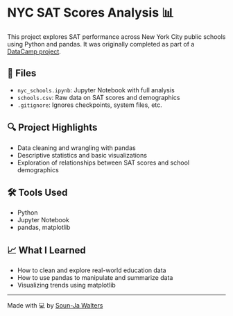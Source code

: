 # NYC SAT Scores Analysis 📊

This project explores SAT performance across New York City public schools using Python and pandas. It was originally completed as part of a [DataCamp project](https://www.datacamp.com).

## 📁 Files
- `nyc_schools.ipynb`: Jupyter Notebook with full analysis
- `schools.csv`: Raw data on SAT scores and demographics
- `.gitignore`: Ignores checkpoints, system files, etc.

## 🔍 Project Highlights
- Data cleaning and wrangling with pandas
- Descriptive statistics and basic visualizations
- Exploration of relationships between SAT scores and school demographics

## 🛠 Tools Used
- Python
- Jupyter Notebook
- pandas, matplotlib

## 📈 What I Learned
- How to clean and explore real-world education data
- How to use pandas to manipulate and summarize data
- Visualizing trends using matplotlib 

---

Made with 💻 by [Soun-Ja Walters](https://github.com/sounja)
